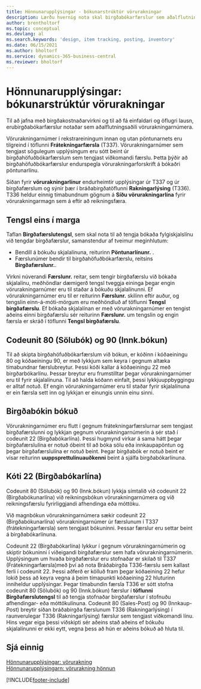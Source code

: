 ```yaml
---
title: Hönnunarupplýsingar - bókunarstrúktúr vörurakningar
description: Lærðu hvernig nota skal birgðabókarfærslur sem aðalflutningsaðili vörurakningarnúmera í bókunarskipulagi vörurakningar.
author: brentholtorf
ms.topic: conceptual
ms.devlang: al
ms.search.keywords: 'design, item tracking, posting, inventory'
ms.date: 06/15/2021
ms.author: bholtorf
ms.service: dynamics-365-business-central
ms.reviewer: bholtorf
---
```

# Hönnunarupplýsingar: bókunarstrúktúr vörurakningar
Til að jafna með birgðakostnaðarvirkni og til að fá einfaldari og öflugri lausn, erubirgðabókarfærslur notaðar sem aðalflutningsaðili vörurakningarnúmera.  
  
Vörurakningarnúmer í rekstrareiningum innan og utan pöntunarnets eru tilgreind í töflunni **Frátekningarfærsla** (T337). Vörurakningarnúmer sem tengjast sögulegum upplýsingum eru sótt beint úr birgðahöfuðbókarfærslum sem tengjast viðkomandi færslu. Þetta þýðir að birgðahöfuðbókarfærslur endurspegla vörurakningarforskrift á bókaðri pöntunarlínu.  
  
Síðan fyrir **vörurakningarlínur** endurheimtir upplýsingar úr T337 og úr birgðafærslum og sýnir þær í bráðabirgðatöflunni **Rakningarlýsing** (T336). T336 heldur einnig tímabundnum gögnum á **Síðu vörurakningarlína** fyrir vörurakningarmagn sem á eftir að reikningsfæra.  
  
## Tengsl eins í marga  
Taflan **Birgðafærslutengsl**, sem skal nota til að tengja bókaða fylgiskjalslínu við tengdar birgðafærslur, samanstendur af tveimur meginhlutum:  
  
* Bendill á bókuðu skjalalínuna, reiturinn **Pöntunarlínunr.** .  
* Færslunúmer bendir til birgðahöfuðbókarfærslu, reitsins **Birgðafærslunr.**.  
  
Virkni núverandi **Færslunr.** reitar, sem tengir birgðafærslu við bókaða skjalalínu, meðhöndlar dæmigerð tengsl tveggja eininga þegar engin vörurakningarnúmer eru til staðar á bókuðu skjalalínunni. Ef vörurakningarnúmer eru til er reiturinn **Færslunr.** skilinn eftir auður, og tengslin einn-á-móti-mörgum eru meðhöndluð af töflunni **Tengsl birgðafærslu**. Ef bókaða skjalalínan er með vörurakningarnúmer en tengist aðeins einni birgðafærslu sér reiturinn **Færslunr.** um tengslin og engin færsla er skráð í töflunni **Tengsl birgðafærslu**.  
  
## Codeunit 80 (Sölubók) og 90 (Innk.bókun)
Til að skipta birgðahöfuðbókarfærslum við bókun, er kóðinn í kóðaeiningu 80 og kóðaeiningu 90, er með lykkjum sem keyra í gegnum altæka tímabundnar færslubreytur. Þessi kóði kallar á kóðaeiningu 22 með birgðarbókarlínu. Þessar breytur eru frumstilltar þegar vörurakningarnúmer eru til fyrir skjalalínuna. Til að halda kóðann einfalt, þessi lykkjuuppbyggingu er alltaf notuð. Ef engin vörurakningarnúmer eru til staðar fyrir skjalalínuna er ein færsla sett inn og lykkjan er einungis unnin einu sinni.  
  
## Birgðabókin bókuð  
Vörurakningarnúmer eru flutt í gegnum frátekningarfærslurnar sem tengjast birgðafærslunni og lykkjan gegnum vörurakningarnúmerin á sér stað í codeunit 22 (Birgðabókarlína). Þessi hugmynd virkar á sama hátt þegar birgðafærslulína er notuð óbeint til að bóka sölu eða innkaupapöntun og þegar birgðafærslulína er notuð beint. Þegar birgðabók er notuð beint er vísar reiturinn **uuppsprettulínuauðkenni** beint á sjálfa birgðabókarlínuna.  
  
## Kóti 22 (Birgðabókarlína)
Codeunit 80 (Sölubók) og 90 (Innk.bókun) lykkja símtalið við codeunit 22 (Birgðabókunarlína) við reikningsbókun vörurakningarnúmera og við reikningsfærslu fyrirliggjandi afhendinga eða móttöku.  
  
Við magnbókun vörurakningarnúmera sækir codeunit 22 (Birgðabókunarlína) vörurakningarnúmer úr færslunum í T337 (frátekningarfærsla) sem tengjast bókuninni. Þessar færslur eru settar beint á birgðabókarlínuna.  
  
Codeunit 22 (Birgðabókarlína) lykkur í gegnum vörurakningarnúmerin og skiptir bókuninni í viðeigandi birgðafærslur sem hafa vörurakningarnúmerin. Upplýsingum um hvaða birgðafærslur eru stofnaðar er skilað til T337 (Frátekningarfærsla)með því að nota Bráðabirgða T336-færslu sem kallast ferli í codeunit 22. Þessi aðferð er kölluð fram þegar kóðaeining 22 hefur lokið þess að keyra vegna á þeim tímapunkti kóðaeining 22 hluturinn inniheldur upplýsingar. Þegar tímabundin færsla T336 er sótt stofna codeunit 80 (Sölubók) og 90 (Innk.bókun) færslur í **töflunni Birgðafærslutengsl** til að tengja stofnaðar birgðafærslur í stofnuðu afhendingar- eða móttökulínuna. Codeunit 80 (Sales-Post) og 90 (Innkaup-Post) breytir síðan bráðabirgða færslunum T336 (Rakningarlýsing) í raunverulegar T336 (Rakningarlýsing) færslur sem tengjast viðkomandi línu. Hins vegar eiga þessi viðskipti sér aðeins stað aðeins ef bókuðu skjalalínunni er ekki eytt, vegna þess að hún er aðeins bókuð að hluta til.  
  
## Sjá einnig  
[Hönnunarupplýsingar: vörurakning](design-details-item-tracking.md)   
[Hönnunarupplýsingarn: vörurakning hönnun](design-details-item-tracking-design.md)

[!INCLUDE[footer-include](includes/footer-banner.md)]
